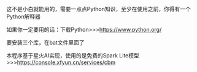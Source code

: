 这不是小白就能用的，需要一点点Python知识，至少在使用之前，你得有一个Python解释器

如果你一定要用的话：下载Python>>>https://www.python.org/

要安装三个库，在bat文件里面了

本程序基于星火AI实现，使用的是免费的Spark Lite模型>>>https://console.xfyun.cn/services/cbm
